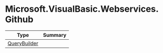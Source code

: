 ﻿
# Microsoft.VisualBasic.Webservices.Github

|Type|Summary|
|----|-------|
|[QueryBuilder](./QueryBuilder.md)||

